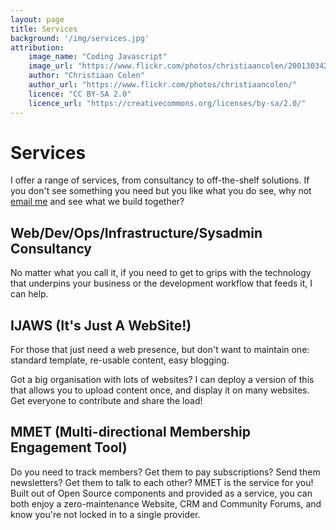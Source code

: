 ```yaml
---
layout: page
title: Services
background: '/img/services.jpg'
attribution:
    image_name: "Coding Javascript"
    image_url: "https://www.flickr.com/photos/christiaancolen/20013034233/"
    author: "Christiaan Colen"
    author_url: "https://www.flickr.com/photos/christiaancolen/"
    licence: "CC BY-SA 2.0"
    licence_url: "https://creativecommons.org/licenses/by-sa/2.0/"
---
```


# Services

I offer a range of services, from consultancy to off-the-shelf solutions. If you don't see something you need but you like what you do see, why not [email me](mailto:james@belchamber.com) and see what we build together?

## Web/Dev/Ops/Infrastructure/Sysadmin Consultancy

No matter what you call it, if you need to get to grips with the technology that underpins your business or the development workflow that feeds it, I can help.

## IJAWS (It's Just A WebSite!)

For those that just need a web presence, but don't want to maintain one: standard template, re-usable content, easy blogging.

Got a big organisation with lots of websites? I can deploy a version of this that allows you to upload content once, and display it on many websites. Get everyone to contribute and share the load!

## MMET (Multi-directional Membership Engagement Tool)

Do you need to track members? Get them to pay subscriptions? Send them newsletters? Get them to talk to each other? MMET is the service for you! Built out of Open Source components and provided as a service, you can both enjoy a zero-maintenance Website, CRM and Community Forums, and know you're not locked in to a single provider.